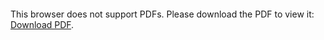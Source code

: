 <object data="https://github.com/waledroid/MRI-IMAGE-ANALYSIS-/blob/main/MRI_Atanda%20Abdullahi.pdf" type="application/pdf" width="700px" height="700px">
    <embed src="https://github.com/waledroid/MRI-IMAGE-ANALYSIS-/blob/main/MRI_Atanda%20Abdullahi.pdf">
        <p>This browser does not support PDFs. Please download the PDF to view it: <a href="http://yoursite.com/the.pdf">Download PDF</a>.</p>
    </embed>
</object>

